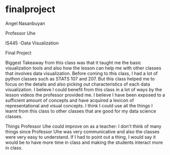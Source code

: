 # finalproject

Angel Nasanbuyan

Professor Uhe 

IS445 -Data Visualization

Final Project

Biggest Takeaway from this class was that it taught me the basic visualization tools and also how the lesson can help me with other classes that involves data visualization. Before coming to this class, I had a lot of python classes such as STATS 107 and 207. But this class helped me to focus on the details and also picking out characteristics of each data visualization. I believe I could benefit from this class in a lot of ways by the lesson videos the professor provided me. I believe I have been exposed to a sufficient amount of concepts and have acquired a lexicon of representational and visual concepts. I think I could use all the things I learnt from this class to other classes that are good for my data science classes.

Things Professor Uhe could improve on as a teacher: 
I don't think of many things since Professor Uhe was very communicative and also the classes were very easy to understand. If I had to point out a thing, I would say it would be to have more time in class and making the students interact more in class.
